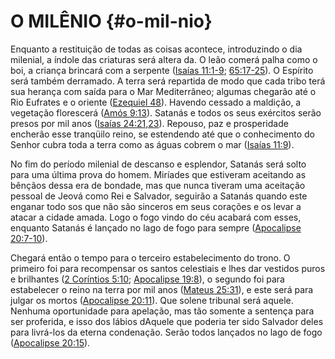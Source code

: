 # O MILÊNIO {#o-mil-nio}

Enquanto a restituição de todas as coisas acontece, introduzindo o dia milenial, a índole das criaturas será altera da. O leão comerá palha como o boi, a criança brincará com a serpente ([Isaías 11:1-9](http://bibliaonline.com.br/acf/is/11/1-9); [65:17-25](http://bibliaonline.com.br/acf/is/65/17-25)). O Espírito será também derramado. A terra será repartida de modo que cada tribo terá sua herança com saída para o Mar Mediterrâneo; algumas chegarão até o Rio Eufrates e o oriente ([Ezequiel 48](http://bibliaonline.com.br/acf/ez/48)). Havendo cessado a maldição, a vegetação florescerá ([Amós 9:13](http://bibliaonline.com.br/acf/am/9/13)). Satanás e todos os seus exércitos serão presos por mil anos ([Isaías 24:21,23](http://bibliaonline.com.br/acf/is/24/21,23)). Repouso, paz e prosperidade encherão esse tranqüilo reino, se estendendo até que o conhecimento do Senhor cubra toda a terra como as águas cobrem o mar ([Isaías 11:9](http://bibliaonline.com.br/acf/is/11/9)).

No fim do período milenial de descanso e esplendor, Satanás será solto para uma última prova do homem. Miríades que estiveram aceitando as bênçãos dessa era de bondade, mas que nunca tiveram uma aceitação pessoal de Jeová como Rei e Salvador, seguirão a Satanás quando este enganar todo sos que não são sinceros em seus corações e os levar a atacar a cidade amada. Logo o fogo vindo do céu acabará com esses, enquanto Satanás é lançado no lago de fogo para sempre ([Apocalipse 20:7-10](http://bibliaonline.com.br/acf/ap/20/7-10)).

Chegará então o tempo para o terceiro estabelecimento do trono. O primeiro foi para recompensar os santos celestiais e lhes dar vestidos puros e brilhantes ([2 Coríntios 5:10](http://bibliaonline.com.br/acf/2co/5/10); [Apocalipse 19:8](http://bibliaonline.com.br/acf/ap/19/8)), o segundo foi para estabelecer o reino na terra por mil anos ([Mateus 25:31](http://bibliaonline.com.br/acf/mt/25/31)), e este será para julgar os mortos ([Apocalipse 20:11](http://bibliaonline.com.br/acf/ap/20/11)). Que solene tribunal será aquele. Nenhuma oportunidade para apelação, mas tão somente a sentença para ser proferida, e isso dos lábios dAquele que poderia ter sido Salvador deles para livrá-los da eterna condenação. Serão todos lançados no lago de fogo ([Apocalipse 20:15](http://bibliaonline.com.br/acf/ap/20/15)).